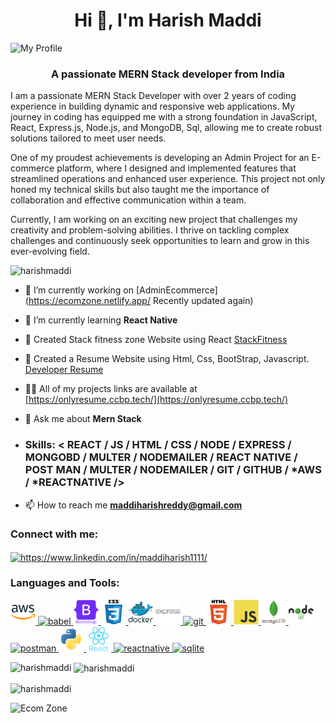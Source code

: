 <h1 align="center">Hi 👋, I'm Harish Maddi</h1>

![My Profile ](https://github.com/user-attachments/assets/711ec1ca-0ab3-4cf1-806b-e0e046b42fbe)
<h3 align="center">A passionate MERN Stack developer from India</h3>
<p>
  I am a passionate MERN Stack Developer with over 2 years of coding experience in building dynamic and responsive web applications. My journey in coding has equipped me with a strong foundation in JavaScript, React, Express.js, Node.js, and MongoDB, Sql, allowing me to create robust solutions tailored to meet user needs.

One of my proudest achievements is developing an Admin Project for an E-commerce platform, where I designed and implemented features that streamlined operations and enhanced user experience. This project not only honed my technical skills but also taught me the importance of collaboration and effective communication within a team.

Currently, I am working on an exciting new project that challenges my creativity and problem-solving abilities. I thrive on tackling complex challenges and continuously seek opportunities to learn and grow in this ever-evolving field.

</p>
<p align="left"> <img src="https://komarev.com/ghpvc/?username=Maddi-Harish&label=Profile%20views&color=0e75b6&style=flat" alt="harishmaddi" /> </p>

- 🔭 I’m currently working on [AdminEcommerce](https://ecomzone.netlify.app/ Recently updated again)

- 🌱 I’m currently learning **React Native**

- 👯 Created Stack fitness zone Website using React [StackFitness](https://slackfitnesszone.netlify.app)

- 🤝 Created a Resume Website using Html, Css, BootStrap, Javascript. [Developer Resume](https://onlyresume.ccbp.tech/)

- 👨‍💻 All of my projects links are available at [https://onlyresume.ccbp.tech/](https://onlyresume.ccbp.tech/)

- 💬 Ask me about **Mern Stack**

- <h3>Skills: <  REACT / JS / HTML / CSS / NODE / EXPRESS / MONGOBD / MULTER / NODEMAILER / REACT NATIVE / POST MAN / MULTER / NODEMAILER / GIT / GITHUB / *AWS / *REACTNATIVE  /></h3>

- 📫 How to reach me **maddiharishreddy@gmail.com**

<h3 align="left">Connect with me:</h3>
<p align="left">
<a href="https://linkedin.com/in/https://www.linkedin.com/in/maddiharish1111/" target="blank"><img align="center" src="https://raw.githubusercontent.com/rahuldkjain/github-profile-readme-generator/master/src/images/icons/Social/linked-in-alt.svg" alt="https://www.linkedin.com/in/maddiharish1111/" height="30" width="40" /></a>
</p>

<h3 align="left">Languages and Tools:</h3>
<p align="left"> <a href="https://aws.amazon.com" target="_blank" rel="noreferrer"> <img src="https://raw.githubusercontent.com/devicons/devicon/master/icons/amazonwebservices/amazonwebservices-original-wordmark.svg" alt="aws" width="40" height="40"/> </a> <a href="https://babeljs.io/" target="_blank" rel="noreferrer"> <img src="https://www.vectorlogo.zone/logos/babeljs/babeljs-icon.svg" alt="babel" width="40" height="40"/> </a> <a href="https://getbootstrap.com" target="_blank" rel="noreferrer"> <img src="https://raw.githubusercontent.com/devicons/devicon/master/icons/bootstrap/bootstrap-plain-wordmark.svg" alt="bootstrap" width="40" height="40"/> </a> <a href="https://www.w3schools.com/css/" target="_blank" rel="noreferrer"> <img src="https://raw.githubusercontent.com/devicons/devicon/master/icons/css3/css3-original-wordmark.svg" alt="css3" width="40" height="40"/> </a> <a href="https://www.docker.com/" target="_blank" rel="noreferrer"> <img src="https://raw.githubusercontent.com/devicons/devicon/master/icons/docker/docker-original-wordmark.svg" alt="docker" width="40" height="40"/> </a> <a href="https://expressjs.com" target="_blank" rel="noreferrer"> <img src="https://raw.githubusercontent.com/devicons/devicon/master/icons/express/express-original-wordmark.svg" alt="express" width="40" height="40"/> </a> <a href="https://git-scm.com/" target="_blank" rel="noreferrer"> <img src="https://www.vectorlogo.zone/logos/git-scm/git-scm-icon.svg" alt="git" width="40" height="40"/> </a> <a href="https://www.w3.org/html/" target="_blank" rel="noreferrer"> <img src="https://raw.githubusercontent.com/devicons/devicon/master/icons/html5/html5-original-wordmark.svg" alt="html5" width="40" height="40"/> </a> <a href="https://developer.mozilla.org/en-US/docs/Web/JavaScript" target="_blank" rel="noreferrer"> <img src="https://raw.githubusercontent.com/devicons/devicon/master/icons/javascript/javascript-original.svg" alt="javascript" width="40" height="40"/> </a> <a href="https://www.mongodb.com/" target="_blank" rel="noreferrer"> <img src="https://raw.githubusercontent.com/devicons/devicon/master/icons/mongodb/mongodb-original-wordmark.svg" alt="mongodb" width="40" height="40"/> </a> <a href="https://nodejs.org" target="_blank" rel="noreferrer"> <img src="https://raw.githubusercontent.com/devicons/devicon/master/icons/nodejs/nodejs-original-wordmark.svg" alt="nodejs" width="40" height="40"/> </a> <a href="https://postman.com" target="_blank" rel="noreferrer"> <img src="https://www.vectorlogo.zone/logos/getpostman/getpostman-icon.svg" alt="postman" width="40" height="40"/> </a> <a href="https://www.python.org" target="_blank" rel="noreferrer"> <img src="https://raw.githubusercontent.com/devicons/devicon/master/icons/python/python-original.svg" alt="python" width="40" height="40"/> </a> <a href="https://reactjs.org/" target="_blank" rel="noreferrer"> <img src="https://raw.githubusercontent.com/devicons/devicon/master/icons/react/react-original-wordmark.svg" alt="react" width="40" height="40"/> </a> <a href="https://reactnative.dev/" target="_blank" rel="noreferrer"> <img src="https://reactnative.dev/img/header_logo.svg" alt="reactnative" width="40" height="40"/> </a> <a href="https://www.sqlite.org/" target="_blank" rel="noreferrer"> <img src="https://www.vectorlogo.zone/logos/sqlite/sqlite-icon.svg" alt="sqlite" width="40" height="40"/> </a> </p>

<p><img align="left" src="https://github-readme-stats.vercel.app/api/top-langs?username=Maddi-Harish&show_icons=true&locale=en&layout=compact" alt="harishmaddi" /></p>

<p>&nbsp;<img align="center" src="https://github-readme-stats.vercel.app/api?username=Maddi-Harish&show_icons=true&locale=en" alt="harishmaddi" /></p>

<p><img align="center" src="https://github-readme-streak-stats.herokuapp.com/?user=Maddi-Harish&" alt="harishmaddi" /></p>

![Ecom Zone](https://github.com/user-attachments/assets/e7b0f19f-7036-4cc8-b8c4-51613ab8dd1b)

